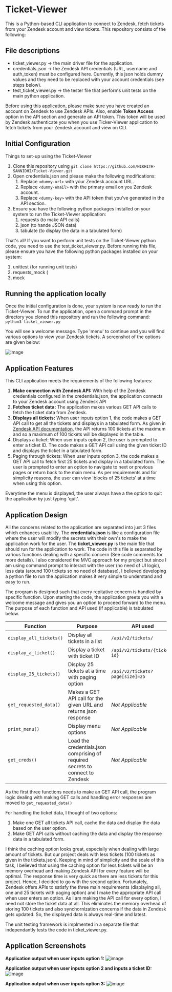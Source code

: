 # Ticket-Viewer

This is a Python-based CLI application to connect to Zendesk, fetch tickets from your Zendesk account and view tickets. This repository consists of the following:

## File descriptions

* ticket_viewer.py -> the main driver file for the application. 
* credentials.json -> the Zendesk API credentials (URL, username and auth_token) must be configured here. Currently, this json holds dummy values and they need to be replaced with your account credentials (see steps below).
* test_ticket_viewer.py -> the tester file that performs unit tests on the main python application.

Before using this application, please make sure you have created an account on Zendesk to use Zendesk APIs. Also, enable **Token Access** option in the API section and generate an API token. This token will be used by Zendesk authenticate you when you use Ticker-Viewer application to fetch tickets from your Zendesk account and view on CLI. 

## Initial Configuration
Things to set-up using the Ticket-Viewer
1. Clone this repository using `git clone https://github.com/NIKHITH-SANNIDHI/Ticket-Viewer.git`
2. Open credentials.json and please make the following modifications:
     1. Replace `<dummy-url>` with your Zendesk account URL. 
     2. Replace `<dummy-email>` with the primary email on you Zendesk account.
     3. Replace `<dummy-key>` with the API token that you've generated in the API section. 
3. Ensure you have the following python packages installed on your system to run the Ticket-Viewer application:
     1. requests (to make API calls)
     2. json (to hande JSON data)
     3. tabulate (to display the data in a tabulated form)


That's all! If you want to perform unit tests on the Ticket-Viewer python code, you need to use the test_ticket_viewer.py. Before running this file, please ensure you have the following python packages installed on your system:
1. unittest (for running unit tests)
2. requests_mock (
3. mock

## Running the application locally
Once the initial configuration is done, your system is now ready to run the Ticket-Viewer. To run the application, open a command prompt in the directory you cloned this repository and run the following command:
`python3 ticket_viewer.py`

You will see a welcome message. Type 'menu' to continue and you will find various options to view your Zendesk tickets. A screenshot of the options are given below:

![image](https://user-images.githubusercontent.com/15651310/143792127-92a9ba63-56aa-4843-b041-e3705ff46dd3.png)

## Application Features
This CLI application meets the requirements of the following features:
1. **Make connection with Zendesk API:** With help of the Zendesk credentials configured in the credentials.json, the application connects to your Zendesk account using Zendesk API
2. **Fetches ticket data:** The application makes various GET API calls to fetch the ticket data from Zendesk. 
3. **Displays all tickets:** When user inputs option 1, the code makes a GET API call to get all the tickets and displays in a tabulated form. As given in [Zendesk API documentation](https://developer.zendesk.com/api-reference/ticketing/tickets/tickets/#list-tickets), the API returns 100 tickets at the maximum and so a maximum of 100 tickets will be displayed in the table.
4. Displays a ticket: When user inputs option 2, the user is prompted to enter a ticket ID. The code makes a GET API call using the given ticket ID and displays the ticket in a tabulated form.  
5. Paging through tickets: When user inputs option 3, the code makes a GET API call to fetch first 25 tickets and display in a tabulated form. The user is prompted to enter an option to navigate to next or previous pages or return back to the main menu. As per requirements and for simplicity reasons, the user can view 'blocks of 25 tickets' at a time when using this option.

Everytime the menu is displayed, the user always have a the option to quit the application by just typing 'quit'.


## Application Design
All the concerns related to the application are separated into just 3 files which enhances usability. The **credentials.json** is like a configuration file where the user will modify the secrets with their own's to make the application work for the user. The **ticket_viewer.py** is the main file that should run for the application to work. The code in this file is separated by various functions dealing with a specific concern (See code comments for more details). 
I also considered the MVC approach for my project but since I am using command prompt to interact with the user (no need of UI logic), less data (around 100 tickets so no need of database), I believed developing a python file to run the application makes it very simple to understand and easy to run. 

The program is designed such that every repitative concern is handled by specific function. Upon starting the code, the application greets you with a welcome message and gives you an option to proceed forward to the menu. The purpose of each function and API used (if applicable) is tabulated below. 

| Function | Purpose | API used  |
| ---- | ---- | ---- |
| `display_all_tickets()` | Display all tickets in a list | `/api/v2/tickets/` |
| `display_a_ticket()` | Display a ticket with ticket ID | `/api/v2/tickets/{ticket-id}` |
| `display_25_tickets()` | Display 25 tickets at a time with paging option | `/api/v2/tickets?page[size]=25` |
| `get_requested_data()` | Makes a GET API call for the given URL and returns json response | _Not Applicable_ |
| `print_menu()` | Display menu options | _Not Applicable_ |
| `get_creds()` | Load the credentials.json comprising of required secrets to connect to Zendesk | _Not Applicable_ |

As the first three functions needs to make an GET API call, the program logic dealing with making GET calls and handling error responses are moved to `get_requested_data()`

For handling the ticket data, I thought of two options:
1. Make one GET all tickets API call, cache the data and display the data based on the user option.
2. Make GET API calls without caching the data and display the response data in a tabulated form.

I think the caching option looks great, especially when dealing with large amount of tickets. But our project deals with less tickets (100 tickets as given in the tickets.json). Keeping in mind of simplicity and the scale of this task, I believed that using the caching option for less tickets will be an memory overhead and making Zendesk API for every feature will be optimal. The response time is very quick as there are less tickets for this project. Hence, I decided to go with the second option. Fortunately, Zendesk offers APIs to satisfy the three main requirements (displaying all, one and 25 tickets with paging option) and I make the appropriate API call when user enters an option. As I am making the API call for every option, I need not store the ticket data at all. This eliminates the memory overhead of storing 100 tickets and also synchornization concerns if the data in Zendesk gets updated. So, the displayed data is always real-time and latest.


The unit testing framework is implmented in a separate file that independantly tests the code in ticket_viewer.py. 


## Application Screenshots

**Application output when user inputs option 1:**
![image](https://user-images.githubusercontent.com/15651310/143793683-16e3243d-b07c-4378-a818-eade5c0d13c3.png)


**Application output when user inputs option 2 and inputs a ticket ID:**
![image](https://user-images.githubusercontent.com/15651310/143793706-f1b5e7f1-6828-4384-af97-742c207c6031.png)

**Application output when user inputs option 3:**
![image](https://user-images.githubusercontent.com/15651310/143793826-53aac636-4382-4e80-8f8e-2d279408ef26.png)


